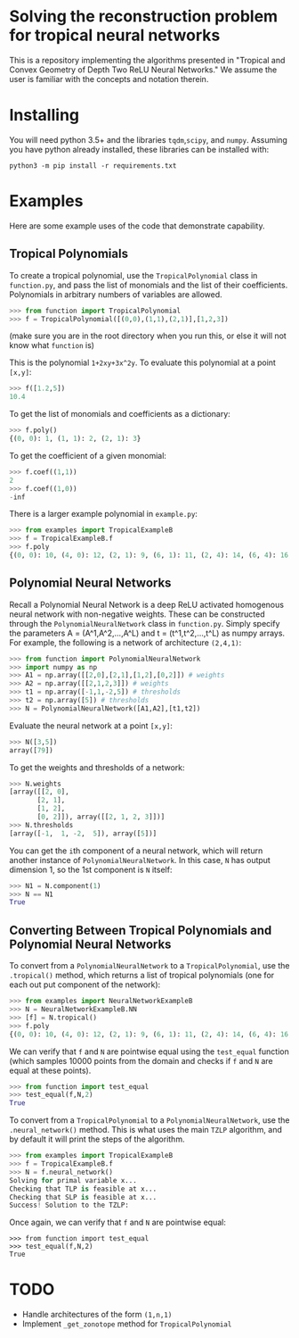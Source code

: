 # Solving the reconstruction problem for tropical neural networks

This is a repository implementing the algorithms presented in "Tropical and Convex Geometry of Depth Two ReLU Neural Networks." We assume the user is familiar with the concepts and notation therein. 

# Installing

You will need python 3.5+ and the libraries `tqdm`,`scipy`, and `numpy`. Assuming you have python already installed, these libraries can be installed with:
```
python3 -m pip install -r requirements.txt
```

# Examples

Here are some example uses of the code that demonstrate capability.

## Tropical Polynomials

To create a tropical polynomial, use the `TropicalPolynomial` class in `function.py`, and pass the list of monomials and the list of their coefficients. Polynomials in arbitrary numbers of variables are allowed.

```python
>>> from function import TropicalPolynomial
>>> f = TropicalPolynomial([(0,0),(1,1),(2,1)],[1,2,3])
```
(make sure you are in the root directory when you run this, or else it will not know what `function` is)

This is the polynomial `1+2xy+3x^2y`. To evaluate this polynomial at a point `[x,y]`:
```python
>>> f([1.2,5])
10.4
```

To get the list of monomials and coefficients as a dictionary:
```python
>>> f.poly()
{(0, 0): 1, (1, 1): 2, (2, 1): 3}
```

To get the coefficient of a given monomial:
```python
>>> f.coef((1,1))
2
>>> f.coef((1,0))
-inf
```

There is a larger example polynomial in `example.py`:

```python
>>> from examples import TropicalExampleB
>>> f = TropicalExampleB.f
>>> f.poly
{(0, 0): 10, (4, 0): 12, (2, 1): 9, (6, 1): 11, (2, 4): 14, (6, 4): 16, (4, 5): 13, (8, 5): 15, (0, 6): -5, (4, 6): -3, (2, 7): -6, (6, 7): -4, (2, 10): -1, (6, 10): 1, (4, 11): -2, (8, 11): 0}
```

## Polynomial Neural Networks

Recall a Polynomial Neural Network is a deep ReLU activated homogenous neural network with non-negative weights. These can be constructed through the `PolynomialNeuralNetwork` class in `function.py`. Simply specify the parameters A = (A^1,A^2,...,A^L) and t = (t^1,t^2,...,t^L) as numpy arrays. For example, the following is a network of architecture `(2,4,1)`:

```python
>>> from function import PolynomialNeuralNetwork
>>> import numpy as np
>>> A1 = np.array([[2,0],[2,1],[1,2],[0,2]]) # weights
>>> A2 = np.array([[2,1,2,3]]) # weights
>>> t1 = np.array([-1,1,-2,5]) # thresholds
>>> t2 = np.array([5]) # thresholds
>>> N = PolynomialNeuralNetwork([A1,A2],[t1,t2])
```

Evaluate the neural network at a point `[x,y]`:
```python
>>> N([3,5])
array([79])
```

To get the weights and thresholds of a network:
```python
>>> N.weights
[array([[2, 0],
       [2, 1],
       [1, 2],
       [0, 2]]), array([[2, 1, 2, 3]])]
>>> N.thresholds
[array([-1,  1, -2,  5]), array([5])]
```

You can get the `i`th component of a neural network, which will return another instance of `PolynomialNeuralNetwork`. In this case, `N` has output dimension 1, so the 1st component is `N` itself:

```python
>>> N1 = N.component(1)
>>> N == N1
True
```

## Converting Between Tropical Polynomials and Polynomial Neural Networks

To convert from a `PolynomialNeuralNetwork` to a `TropicalPolynomial`, use the `.tropical()` method, which returns a list of tropical polynomials (one for each out put component of the network):

```python
>>> from examples import NeuralNetworkExampleB
>>> N = NeuralNetworkExampleB.NN
>>> [f] = N.tropical()
>>> f.poly
{(0, 0): 10, (4, 0): 12, (2, 1): 9, (6, 1): 11, (2, 4): 14, (6, 4): 16, (4, 5): 13, (8, 5): 15, (0, 6): -5, (4, 6): -3, (2, 7): -6, (6, 7): -4, (2, 10): -1, (6, 10): 1, (4, 11): -2, (8, 11): 0}
```

We can verify that `f` and `N` are pointwise equal using the `test_equal` function (which samples 10000 points from the domain and checks if `f` and `N` are equal at these points).

```python
>>> from function import test_equal
>>> test_equal(f,N,2)
True
```


To convert from a `TropicalPolynomial` to a `PolynomialNeuralNetwork`, use the `.neural_network()` method. This is what uses the main `TZLP` algorithm, and by default it will print the steps of the algorithm.

```python
>>> from examples import TropicalExampleB
>>> f = TropicalExampleB.f
>>> N = f.neural_network()
Solving for primal variable x...
Checking that TLP is feasible at x...
Checking that SLP is feasible at x...
Success! Solution to the TZLP:
```

Once again, we can verify that `f` and `N` are pointwise equal:

```
>>> from function import test_equal
>>> test_equal(f,N,2)
True
```


# TODO

- Handle architectures of the form `(1,n,1)`
- Implement `_get_zonotope` method for `TropicalPolynomial`
